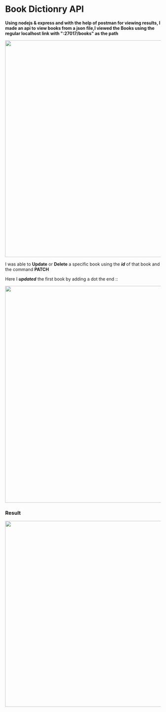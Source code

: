 # Book Dictionry API
**Using nodejs & express and with the help of postman for viewing results, I made an api to view books from a json file,I viewed the Books using the regular localhost link with ":27017/books" as the path**

<img width="700px" src="https://user-images.githubusercontent.com/38424188/89810288-e1792880-db4d-11ea-81ef-27a0c3557697.png"/>


I was able to **Update** or **Delete** a specific book using the **_id_** of that book and the command **PATCH**

Here I **_updated_** the first book by adding a dot the end ::


<img width="700px" src="https://user-images.githubusercontent.com/38424188/89811060-1f2a8100-db4f-11ea-90ea-6d7985602f98.png"/>

### Result

<img width="600px" src="https://user-images.githubusercontent.com/38424188/89811395-a972e500-db4f-11ea-8096-82391ad9e5c7.png"/>
